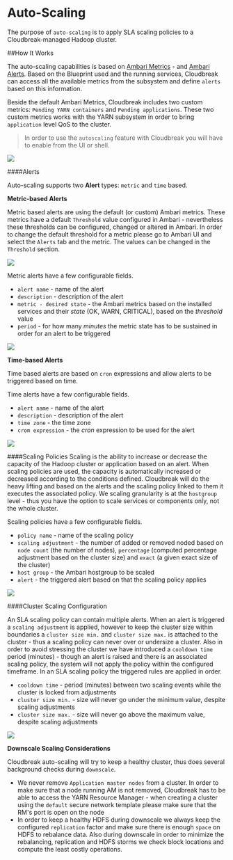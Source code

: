 # Auto-Scaling

The purpose of `auto-scaling` is to apply SLA scaling policies to a Cloudbreak-managed Hadoop cluster.

##How It Works

The auto-scaling capabilities is based on [Ambari Metrics](https://cwiki.apache.org/confluence/display/AMBARI/Metrics) - and [Ambari Alerts](https://cwiki.apache.org/confluence/display/AMBARI/Alerts). Based on the Blueprint
used and the running services, Cloudbreak can access all the available metrics from the subsystem and define `alerts` based on this information.

Beside the default Ambari Metrics, Cloudbreak includes two custom metrics: `Pending YARN containers` and `Pending applications`. These two custom metrics works with the YARN subsystem in order to bring `application` level QoS to the cluster.

> In order to use the `autoscaling` feature with Cloudbreak you will have to enable from the UI or shell.

![](/images/enable_periscope.png)

####Alerts

Auto-scaling supports two **Alert** types: `metric` and `time` based.

**Metric-based Alerts**

Metric based alerts are using the default (or custom) Ambari metrics. These metrics have a default `Threshold` value configured in Ambari - nevertheless these thresholds can be configured, changed or altered in Ambari. In order to change the default threshold for a metric please go to Ambari UI and select the `Alerts` tab and the metric. The values can be changed in the `Threshold` section.

![](/images/ambari_threshold.png)

Metric alerts have a few configurable fields.

* `alert name` - name of the alert
* `description` - description of the alert
* `metric - desired state` - the Ambari metrics based on the installed services and their *state* (OK, WARN, CRITICAL), based on the *threshold* value
* `period` - for how many *minutes* the metric state has to be sustained in order for an alert to be triggered

![](/images/metric_alert.png)

**Time-based Alerts**

Time based alerts are based on `cron` expressions and allow alerts to be triggered based on time.

Time alerts have a few configurable fields.

* `alert name` - name of the alert
* `description` - description of the alert
* `time zone` - the time zone
* `crom expression` - the *cron* expression to be used for the alert

![](/images/time_alert.png)


####Scaling Policies
Scaling is the ability to increase or decrease the capacity of the Hadoop cluster or application based on an alert.
When scaling policies are used, the capacity is automatically increased or decreased according to the conditions defined.
Cloudbreak will do the heavy lifting and based on the alerts and the scaling policy linked to them it executes the associated policy. We scaling granularity is at the `hostgroup` level - thus you have the option to scale services or components only, not the whole cluster.

Scaling policies have a few configurable fields.

* `policy name` - name of the scaling policy
* `scaling adjustment` - the number of added or removed noded based on `node count` (the number of nodes), `percentage` (computed percentage adjustment based on the cluster size) and `exact` (a given exact size of the cluster)
* `host group` - the Ambari hostgroup to be scaled
* `alert` - the triggered alert based on that the scaling policy applies

![](/images/policy.png)

####Cluster Scaling Configuration

An SLA scaling policy can contain multiple alerts. When an alert is triggered a `scaling adjustment` is applied, however to keep the cluster size within boundaries a `cluster size min.` and `cluster size max.` is attached to the cluster - thus a scaling policy can never over or undersize a cluster. Also in order to avoid stressing the cluster we have introduced a `cooldown time` period (minutes) - though an alert is raised and there is an associated scaling policy, the system will not apply the policy within the configured timeframe. In an SLA scaling policy the triggered rules are applied in order.

* `cooldown time` - period (minutes) between two scaling events while the cluster is locked from adjustments
* `cluster size min.` - size will never go under the minimum value, despite scaling adjustments
* `cluster size max.` - size will never go above the maximum value, despite scaling adjustments

![](/images/scaling_config.png)

**Downscale Scaling Considerations**

Cloudbreak auto-scaling will try to keep a healthy cluster, thus does several background checks during `downscale`.

* We never remove `Application master nodes` from a cluster. In order to make sure that a node running AM is not removed, Cloudbreak has to be able to access the YARN Resource Manager - when creating a cluster using the `default` secure network template please make sure that the RM's port is open on the node
* In order to keep a healthy HDFS during downscale we always keep the configured `replication` factor and make sure there is enough `space` on HDFS to rebalance data. Also during downscale in order to minimize the rebalancing, replication and HDFS storms we check block locations and compute the least costly operations.
